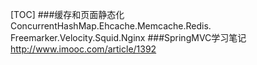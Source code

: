 [TOC]
###缓存和页面静态化
ConcurrentHashMap.Ehcache.Memcache.Redis.
Freemarker.Velocity.Squid.Nginx
###SpringMVC学习笔记
http://www.imooc.com/article/1392




